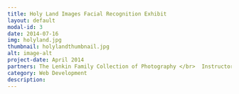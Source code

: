 ```yaml
---
title: Holy Land Images Facial Recognition Exhibit
layout: default
modal-id: 3
date: 2014-07-16
img: holyland.jpg
thumbnail: holylandthumbnail.jpg
alt: image-alt
project-date: April 2014
partners: The Lenkin Family Collection of Photography </br>  Instructor and Lecturer, Hila Fishman, with the Tel Aviv Museum of Art
category: Web Development
description: 
---
```

